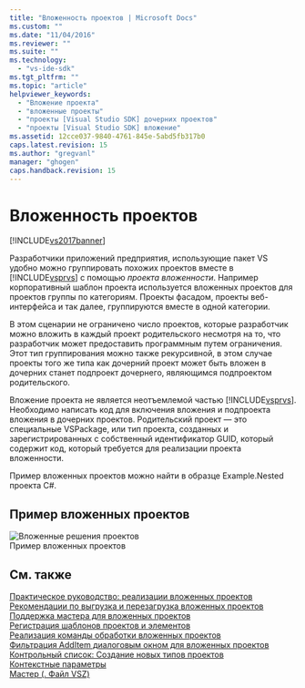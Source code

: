 ```yaml
---
title: "Вложенность проектов | Microsoft Docs"
ms.custom: ""
ms.date: "11/04/2016"
ms.reviewer: ""
ms.suite: ""
ms.technology: 
  - "vs-ide-sdk"
ms.tgt_pltfrm: ""
ms.topic: "article"
helpviewer_keywords: 
  - "Вложение проекта"
  - "вложенные проекты"
  - "проекты [Visual Studio SDK] дочерних проектов"
  - "проекты [Visual Studio SDK] вложение"
ms.assetid: 12cce037-9840-4761-845e-5abd5fb317b0
caps.latest.revision: 15
ms.author: "gregvanl"
manager: "ghogen"
caps.handback.revision: 15
---
```

# Вложенность проектов
[!INCLUDE[vs2017banner](../../code-quality/includes/vs2017banner.md)]

Разработчики приложений предприятия, использующие пакет VS удобно можно группировать похожих проектов вместе в [!INCLUDE[vsprvs](../../code-quality/includes/vsprvs_md.md)] с помощью *проекта вложенности*. Например корпоративный шаблон проекта используется вложенных проектов для проектов группы по категориям. Проекты фасадом, проекты веб\-интерфейса и так далее, группируются вместе в одной категории.  
  
 В этом сценарии не ограничено число проектов, которые разработчик можно вложить в каждый проект родительского несмотря на то, что разработчик может предоставить программным путем ограничения. Этот тип группирования можно также рекурсивной, в этом случае проекты того же типа как дочерний проект может быть вложен в дочерних станет подпроект дочернего, являющимся подпроектом родительского.  
  
 Вложение проекта не является неотъемлемой частью [!INCLUDE[vsprvs](../../code-quality/includes/vsprvs_md.md)]. Необходимо написать код для включения вложения и подпроекта вложения в дочерних проектов. Родительский проект — это специальные VSPackage, или тип проекта, созданных и зарегистрированных с собственный идентификатор GUID, который содержит код, который требуется для реализации проекта вложенности.  
  
 Пример вложенных проектов можно найти в образце Example.Nested проекта C\#.  
  
## Пример вложенных проектов  
 ![Вложенные решения проектов](~/docs/extensibility/internals/media/vsnestedprojects.gif "vsNestedProjects")  
Пример вложенных проектов  
  
## См. также  
 [Практическое руководство: реализации вложенных проектов](../../extensibility/internals/how-to-implement-nested-projects.md)   
 [Рекомендации по выгрузка и перезагрузка вложенных проектов](../../extensibility/internals/considerations-for-unloading-and-reloading-nested-projects.md)   
 [Поддержка мастера для вложенных проектов](../../extensibility/internals/wizard-support-for-nested-projects.md)   
 [Регистрация шаблонов проектов и элементов](../../extensibility/internals/registering-project-and-item-templates.md)   
 [Реализация команды обработки вложенных проектов](../../extensibility/internals/implementing-command-handling-for-nested-projects.md)   
 [Фильтрация AddItem диалоговым окном для вложенных проектов](../../extensibility/internals/filtering-the-additem-dialog-box-for-nested-projects.md)   
 [Контрольный список: Создание новых типов проектов](../../extensibility/internals/checklist-creating-new-project-types.md)   
 [Контекстные параметры](../../extensibility/internals/context-parameters.md)   
 [Мастер \(. Файл VSZ\)](../../extensibility/internals/wizard-dot-vsz-file.md)